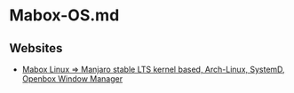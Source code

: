 # Mabox-OS.md

## Websites

* [Mabox Linux => Manjaro stable LTS kernel based, Arch-Linux, SystemD, Openbox Window Manager](https://maboxlinux.org/)
